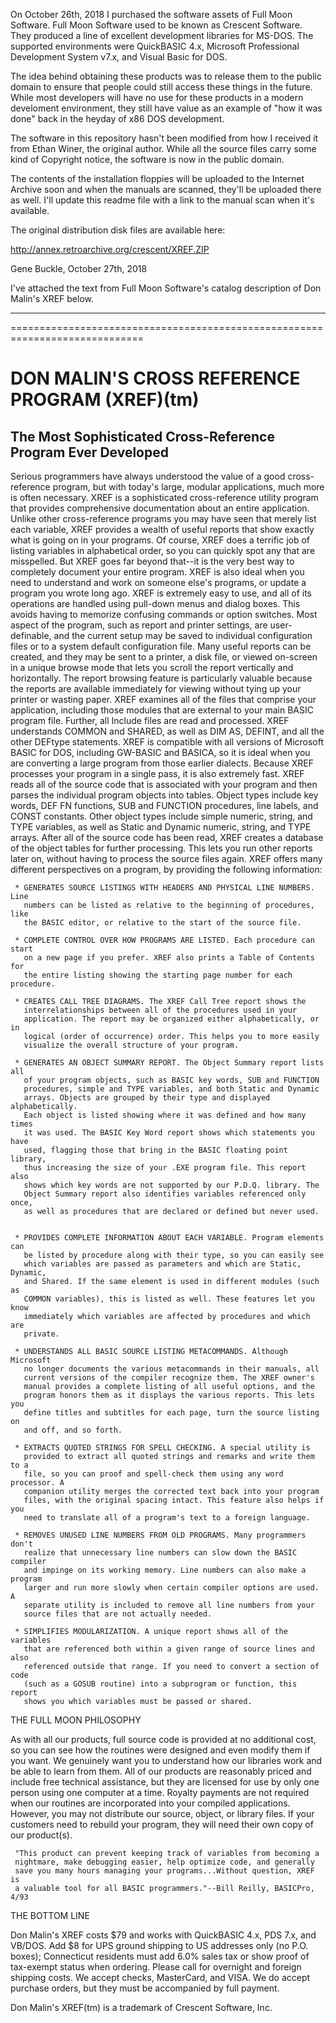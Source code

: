 On October 26th, 2018 I purchased the software assets of Full Moon Software.
Full Moon Software used to be known as Crescent Software.  They produced a line
of excellent development libraries for MS-DOS.  The supported environments were
QuickBASIC 4.x, Microsoft Professional Development System v7.x, and Visual 
Basic for DOS.

The idea behind obtaining these products was to release them to the public
domain to ensure that people could still access these things in the future.
While most developers will have no use for these products in a modern 
develoment environment, they still have value as an example of "how it was 
done" back in the heyday of x86 DOS development. 

The software in this repository hasn't been modified from how I received it 
from Ethan Winer, the original author.  While all the source files carry some 
kind of Copyright notice, the software is now in the public domain.

The contents of the installation floppies will be uploaded to the Internet
Archive soon and when the manuals are scanned, they'll be uploaded there
as well.  I'll update this readme file with a link to the manual scan when
it's available.

The original distribution disk files are available here:

http://annex.retroarchive.org/crescent/XREF.ZIP


Gene Buckle, October 27th, 2018

I've attached the text from Full Moon Software's catalog description of 
Don Malin's XREF below.

-------------------------------------------------------------------------------
=============================================================================

DON MALIN'S CROSS REFERENCE PROGRAM (XREF)(tm)
==============================================

The Most Sophisticated Cross-Reference Program Ever Developed
-------------------------------------------------------------

Serious programmers have always understood the value of a good cross-reference 
program, but with today's large, modular applications, much more is often 
necessary. XREF is a sophisticated cross-reference utility program that 
provides comprehensive documentation about an entire application. Unlike other 
cross-reference programs you may have seen that merely list each variable, 
XREF provides a wealth of useful reports that show exactly what is going on in 
your programs. Of course, XREF does a terrific job of listing variables in 
alphabetical order, so you can quickly spot any that are misspelled. But XREF 
goes far beyond that--it is the very best way to completely document your 
entire program. XREF is also ideal when you need to understand and work on 
someone else's programs, or update a program you wrote long ago.
     XREF is extremely easy to use, and all of its operations are handled 
using pull-down menus and dialog boxes. This avoids having to memorize 
confusing commands or option switches. Most aspect of the program, such as 
report and printer settings, are user-definable, and the current setup may be 
saved to individual configuration files or to a system default configuration 
file. Many useful reports can be created, and they may be sent to a printer, a 
disk file, or viewed on-screen in a unique browse mode that lets you scroll 
the report vertically and horizontally. The report browsing feature is 
particularly valuable because the reports are available immediately for 
viewing without tying up your printer or wasting paper.
     XREF examines all of the files that comprise your application, including 
those modules that are external to your main BASIC program file. Further, all 
Include files are read and processed. XREF understands COMMON and SHARED, as 
well as DIM AS, DEFINT, and all the other DEFtype statements. XREF is 
compatible with all versions of Microsoft BASIC for DOS, including GW-BASIC 
and BASICA, so it is ideal when you are converting a large program from those 
earlier dialects. Because XREF processes your program in a single pass, it is 
also extremely fast. XREF reads all of the source code that is associated with 
your program and then parses the individual program objects into tables. 
Object types include key words, DEF FN functions, SUB and FUNCTION procedures, 
line labels, and CONST constants. Other object types include simple numeric, 
string, and TYPE variables, as well as Static and Dynamic numeric, string, and 
TYPE arrays. After all of the source code has been read, XREF creates a 
database of the object tables for further processing. This lets you run other 
reports later on, without having to process the source files again. XREF 
offers many different perspectives on a program, by providing the following 
information:

     * GENERATES SOURCE LISTINGS WITH HEADERS AND PHYSICAL LINE NUMBERS. Line
       numbers can be listed as relative to the beginning of procedures, like
       the BASIC editor, or relative to the start of the source file.

     * COMPLETE CONTROL OVER HOW PROGRAMS ARE LISTED. Each procedure can start
       on a new page if you prefer. XREF also prints a Table of Contents for
       the entire listing showing the starting page number for each procedure.

     * CREATES CALL TREE DIAGRAMS. The XREF Call Tree report shows the
       interrelationships between all of the procedures used in your
       application. The report may be organized either alphabetically, or in
       logical (order of occurrence) order. This helps you to more easily
       visualize the overall structure of your program.

     * GENERATES AN OBJECT SUMMARY REPORT. The Object Summary report lists all
       of your program objects, such as BASIC key words, SUB and FUNCTION
       procedures, simple and TYPE variables, and both Static and Dynamic
       arrays. Objects are grouped by their type and displayed alphabetically.
       Each object is listed showing where it was defined and how many times
       it was used. The BASIC Key Word report shows which statements you have
       used, flagging those that bring in the BASIC floating point library,
       thus increasing the size of your .EXE program file. This report also
       shows which key words are not supported by our P.D.Q. library. The
       Object Summary report also identifies variables referenced only once,
       as well as procedures that are declared or defined but never used.


     * PROVIDES COMPLETE INFORMATION ABOUT EACH VARIABLE. Program elements can
       be listed by procedure along with their type, so you can easily see
       which variables are passed as parameters and which are Static, Dynamic,
       and Shared. If the same element is used in different modules (such as
       COMMON variables), this is listed as well. These features let you know
       immediately which variables are affected by procedures and which are
       private.

     * UNDERSTANDS ALL BASIC SOURCE LISTING METACOMMANDS. Although Microsoft
       no longer documents the various metacommands in their manuals, all
       current versions of the compiler recognize them. The XREF owner's
       manual provides a complete listing of all useful options, and the
       program honors them as it displays the various reports. This lets you
       define titles and subtitles for each page, turn the source listing on
       and off, and so forth.

     * EXTRACTS QUOTED STRINGS FOR SPELL CHECKING. A special utility is
       provided to extract all quoted strings and remarks and write them to a
       file, so you can proof and spell-check them using any word processor. A
       companion utility merges the corrected text back into your program
       files, with the original spacing intact. This feature also helps if you
       need to translate all of a program's text to a foreign language.

     * REMOVES UNUSED LINE NUMBERS FROM OLD PROGRAMS. Many programmers don't
       realize that unnecessary line numbers can slow down the BASIC compiler
       and impinge on its working memory. Line numbers can also make a program
       larger and run more slowly when certain compiler options are used. A
       separate utility is included to remove all line numbers from your
       source files that are not actually needed.

     * SIMPLIFIES MODULARIZATION. A unique report shows all of the variables
       that are referenced both within a given range of source lines and also
       referenced outside that range. If you need to convert a section of code
       (such as a GOSUB routine) into a subprogram or function, this report
       shows you which variables must be passed or shared.

THE FULL MOON PHILOSOPHY

As with all our products, full source code is provided at no additional cost, 
so you can see how the routines were designed and even modify them if you 
want. We genuinely want you to understand how our libraries work and be able 
to learn from them. All of our products are reasonably priced and include free 
technical assistance, but they are licensed for use by only one person using 
one computer at a time. Royalty payments are not required when our routines 
are incorporated into your compiled applications. However, you may not 
distribute our source, object, or library files. If your customers need to 
rebuild your program, they will need their own copy of our product(s).

     "This product can prevent keeping track of variables from becoming a
     nightmare, make debugging easier, help optimize code, and generally
     save you many hours managing your programs...Without question, XREF is
     a valuable tool for all BASIC programmers."--Bill Reilly, BASICPro, 4/93

THE BOTTOM LINE

Don Malin's XREF costs $79 and works with QuickBASIC 4.x, PDS 7.x, and VB/DOS. 
Add $8 for UPS ground shipping to US addresses only (no P.O. boxes); 
Connecticut residents must add 6.0% sales tax or show proof of tax-exempt 
status when ordering. Please call for overnight and foreign shipping costs. We 
accept checks, MasterCard, and VISA. We do accept purchase orders, but they 
must be accompanied by full payment.

Don Malin's XREF(tm) is a trademark of Crescent Software, Inc.